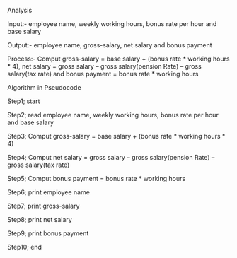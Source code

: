 Analysis 

Input:- employee name, weekly working hours, bonus rate per hour and base salary

Output:- employee name,  gross-salary, net salary and bonus payment

Process:-  Comput gross-salary = base salary + (bonus rate * working hours * 4), net salary = gross salary – gross salary(pension Rate) – gross salary(tax rate) and bonus payment = bonus rate * working hours

Algorithm in Pseudocode

Step1; start

Step2; read employee name, weekly working hours, bonus rate per hour and base salary

Step3; Comput gross-salary = base salary + (bonus rate * working hours * 4)

Step4; Comput net salary = gross salary – gross salary(pension Rate) – gross salary(tax rate) 

Step5; Comput bonus payment = bonus rate * working hours

Step6; print employee name

Step7; print gross-salary

Step8; print net salary

Step9; print bonus payment

Step10; end


